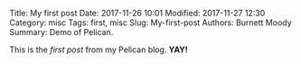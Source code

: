 Title: My first post
Date: 2017-11-26 10:01
Modified: 2017-11-27 12:30
Category: misc
Tags: first, misc
Slug: My-first-post
Authors: Burnett Moody
Summary: Demo of Pelican.

This is the *first post* from my Pelican blog. **YAY!**
